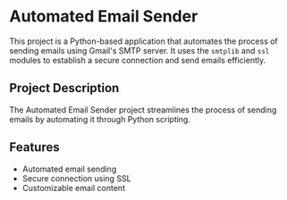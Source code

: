# Automated Email Sender

This project is a Python-based application that automates the process of sending emails using Gmail's SMTP server. It uses the `smtplib` and `ssl` modules to establish a secure connection and send emails efficiently.

## Project Description

The Automated Email Sender project streamlines the process of sending emails by automating it through Python scripting. 

## Features

- Automated email sending
- Secure connection using SSL
- Customizable email content
